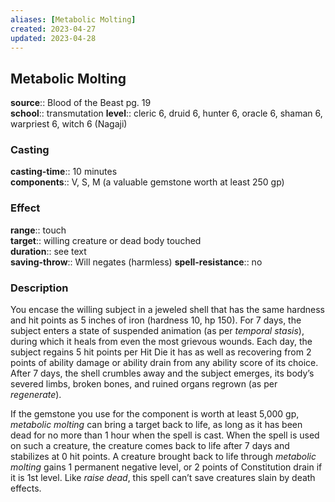 ```yaml
---
aliases: [Metabolic Molting]
created: 2023-04-27
updated: 2023-04-28
---
```


## Metabolic Molting

**source**:: Blood of the Beast pg. 19  
**school**:: transmutation
**level**:: cleric 6, druid 6, hunter 6, oracle 6, shaman 6, warpriest 6, witch 6 (Nagaji)

### Casting

**casting-time**:: 10 minutes  
**components**:: V, S, M (a valuable gemstone worth at least 250 gp)

### Effect

**range**:: touch  
**target**:: willing creature or dead body touched  
**duration**:: see text  
**saving-throw**:: Will negates (harmless)
**spell-resistance**:: no

### Description

You encase the willing subject in a jeweled shell that has the same hardness and hit points as 5 inches of iron (hardness 10, hp 150). For 7 days, the subject enters a state of suspended animation (as per *temporal stasis*), during which it heals from even the most grievous wounds. Each day, the subject regains 5 hit points per Hit Die it has as well as recovering from 2 points of ability damage or ability drain from any ability score of its choice. After 7 days, the shell crumbles away and the subject emerges, its body’s severed limbs, broken bones, and ruined organs regrown (as per *regenerate*).  
  
If the gemstone you use for the component is worth at least 5,000 gp, *metabolic molting* can bring a target back to life, as long as it has been dead for no more than 1 hour when the spell is cast. When the spell is used on such a creature, the creature comes back to life after 7 days and stabilizes at 0 hit points. A creature brought back to life through *metabolic molting* gains 1 permanent negative level, or 2 points of Constitution drain if it is 1st level. Like *raise dead*, this spell can’t save creatures slain by death effects.
